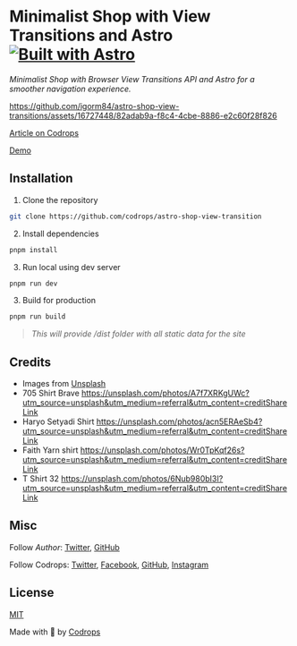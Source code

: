 # Minimalist Shop with View Transitions and Astro [![Built with Astro](https://astro.badg.es/v2/built-with-astro/tiny.svg)](https://astro.build)

*Minimalist Shop with Browser View Transitions API and Astro for a smoother navigation experience.*

https://github.com/igorm84/astro-shop-view-transitions/assets/16727448/82adab9a-f8c4-4cbe-8886-e2c60f28f826

[Article on Codrops](https://tympanus.net/codrops/?p=)

[Demo](http://tympanus.net/Development/.../)

## Installation

1. Clone the repository

```bash
git clone https://github.com/codrops/astro-shop-view-transition
```

2. Install dependencies

```bash
pnpm install
```

3. Run local using dev server

```bash
pnpm run dev
```

3. Build for production
```bash
pnpm run build
```
> *This will provide /dist folder with all static data for the site*

## Credits

- Images from [Unsplash](https://unsplash.com/)
- 705 Shirt Brave https://unsplash.com/photos/A7f7XRKgUWc?utm_source=unsplash&utm_medium=referral&utm_content=creditShareLink
- Haryo Setyadi Shirt https://unsplash.com/photos/acn5ERAeSb4?utm_source=unsplash&utm_medium=referral&utm_content=creditShareLink
- Faith Yarn shirt https://unsplash.com/photos/Wr0TpKqf26s?utm_source=unsplash&utm_medium=referral&utm_content=creditShareLink
- T Shirt 32 https://unsplash.com/photos/6Nub980bI3I?utm_source=unsplash&utm_medium=referral&utm_content=creditShareLink
## Misc

Follow *Author*: [Twitter](https://twitter.com/igorpenaque), [GitHub](https://github.com/igorm84)

Follow Codrops: [Twitter](http://www.twitter.com/codrops), [Facebook](http://www.facebook.com/codrops), [GitHub](https://github.com/codrops), [Instagram](https://www.instagram.com/codropsss/)

## License
[MIT](LICENSE)

Made with :blue_heart:  by [Codrops](http://www.codrops.com)





